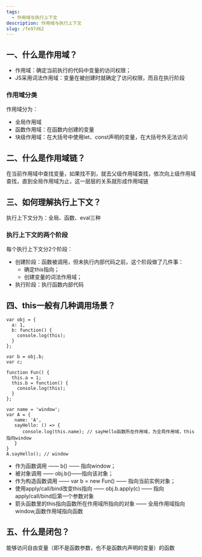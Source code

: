 ```yaml
---
tags: 
  - 作用域与执行上下文
description: 作用域与执行上下文
slug: /fe97d62
---
```


## 一、什么是作用域？
- 作用域：确定当前执行的代码中变量的访问权限；
- JS采用词法作用域：变量在被创建时就确定了访问权限，而且在执行阶段

### 作用域分类
作用域分为：
- 全局作用域
- 函数作用域：在函数内创建的变量
- 块级作用域：在大括号中使用let、const声明的变量，在大括号外无法访问

## 二、什么是作用域链？
在当前作用域中查找变量，如果找不到，就去父级作用域查找，依次向上级作用域查找，直到全局作用域为止，这一层层的关系就形成作用域链

## 三、如何理解执行上下文？
执行上下文分为：全局、函数、eval三种

### 执行上下文的两个阶段

每个执行上下文分2个阶段：
- 创建阶段：函数被调用，但未执行内部代码之前，这个阶段做了几件事：
  - 确定this指向；
  - 创建变量的词法作用域；
- 执行阶段：执行函数内部代码

## 四、this一般有几种调用场景？

```
var obj = {
  a: 1, 
  b: function() { 
    console.log(this); 
  }
}; 

var b = obj.b; 
var c;

function Fun() { 
  this.a = 1; 
  this.b = function() { 
    console.log(this); 
  }
};

var name = 'window'; 
var A = {
   name: 'A',
   sayHello: () => {
      console.log(this.name); // sayHello函数所在作用域，为全局作用域，this指向window
   }
}
A.sayHello(); // window
```



- 作为函数调用 —— b() —— 指向window；
- 被对象调用 —— obj.b()——指向该对象；
- 作为构造函数调用 —— var b = new Fun() —— 指向当前实例对象；
- 使用apply/call/bind改变this指向 —— obj.b.apply(c) —— 指向apply/call/bind后第一个参数对象
- 箭头函数里的this指向函数所在作用域所指向的对象 —— 全局作用域指向window,函数作用域指向函数


## 五、什么是闭包？
能够访问自由变量（即不是函数参数，也不是函数内声明的变量）的函数